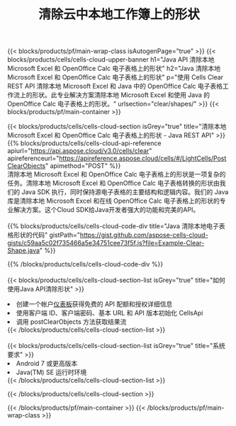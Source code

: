 ﻿---
title: 清除云中本地工作簿上的形状
description: 用于在 Microsoft Excel 和 OpenOffice Calc 上清除形状的云 API 和 SDK。 Cells Cloud API 清除本地电子表格上的形状。SDK支持多种开发语言。它们包括 Android、C#、Go、Java、NodeJS、Perl、PHP、Python、Ruby 和 swift。
url: /zh/java/clear/shapes/
---
{{< blocks/products/pf/main-wrap-class isAutogenPage="true" >}}
{{< blocks/products/cells/cells-cloud-upper-banner h1="Java API 清除本地 Microsoft Excel 和 OpenOffice Calc 电子表格上的形状" h2="Java 清除本地 Microsoft Excel 和 OpenOffice Calc 电子表格上的形状" p="使用 Cells Clear REST API 清除本地 Microsoft Excel 和 Java 中的 OpenOffice Calc 电子表格工作流上的形状。此专业解决方案清除本地 Microsoft Excel 和使用 Java 的 OpenOffice Calc 电子表格上的形状。" urlsection="clear/shapes/" >}}
{{< blocks/products/pf/main-container >}}

{{< blocks/products/cells/cells-cloud-section isGrey="true" title="清除本地 Microsoft Excel 和 OpenOffice Calc 电子表格上的形状 - Java REST API" >}}
{{% blocks/products/cells/cells-cloud-api-reference apiurl="https://api.aspose.cloud/v3.0/cells/clear" apireferenceurl="https://apireference.aspose.cloud/cells/#/LightCells/PostClearObjects" apimethod="POST" %}}
<br/>
清除本地 Microsoft Excel 和 OpenOffice Calc 电子表格上的形状是一项复杂的任务。清除本地 Microsoft Excel 和 OpenOffice Calc 电子表格转换的形状由我们的 Java SDK 执行，同时保持源电子表格的主要结构和逻辑内容。我们的 Java 库是清除本地 Microsoft Excel 和在线 OpenOffice Calc 电子表格上的形状的专业解决方案。这个Cloud SDK给Java开发者强大的功能和完美的API。
<br/>
<br/>
{{% blocks/products/cells/cells-cloud-code-div title="Java 清除本地电子表格形状的代码" gistPath="https://gist.github.com/aspose-cells-cloud-gists/c59aa5c02f735466a5e34751cee73f5f.js?file=Example-Clear-Shape.java" %}}
  
{{% /blocks/products/cells/cells-cloud-code-div %}}
<br/>
<br/>
{{< blocks/products/cells/cells-cloud-section-list isGrey="true" title="如何使用Java API清除形状" >}}
<li>创建一个帐户<a href="https://dashboard.aspose.cloud/">仪表板</a>获得免费的 API 配额和授权详细信息</li>
<li>使用客户端 ID、客户端密码、基本 URL 和 API 版本初始化 CellsApi</li>
<li>调用 postClearObjects 方法获取结果流</li>
{{< /blocks/products/cells/cells-cloud-section-list >}}
<br/>
<br/>
{{< blocks/products/cells/cells-cloud-section-list isGrey="true" title="系统要求" >}}
<li>Android 7 或更高版本</li>
<li>Java(TM) SE 运行时环境</li>
{{< /blocks/products/cells/cells-cloud-section-list >}}

{{< /blocks/products/cells/cells-cloud-section >}}

{{< /blocks/products/pf/main-container >}}
{{< /blocks/products/pf/main-wrap-class >}}
